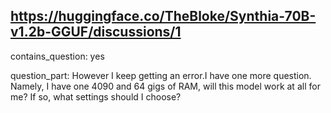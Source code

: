 ## https://huggingface.co/TheBloke/Synthia-70B-v1.2b-GGUF/discussions/1

contains_question: yes

question_part: 
However I keep getting an error.I have one more question. Namely, I have one 4090 and 64 gigs of RAM, will this model work at all for me? If so, what settings should I choose?